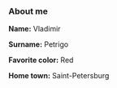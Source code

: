 ### About me

**Name:** Vladimir

**Surname:** Petrigo

**Favorite color:** Red

**Home town:** Saint-Petersburg
